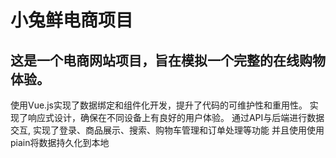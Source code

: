 # 小兔鲜电商项目 
## 这是一个电商网站项目，旨在模拟一个完整的在线购物体验。
使用Vue.js实现了数据绑定和组件化开发，提升了代码的可维护性和重用性。
实现了响应式设计，确保在不同设备上有良好的用户体验。
通过API与后端进行数据交互, 实现了登录、商品展示、搜索、购物车管理和订单处理等功能 并且使用使用 piain将数据持久化到本地
